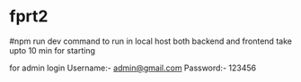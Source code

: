 # fprt2

#npm run dev command to run in local host both backend and frontend take upto 10 min for starting

for admin login 
Username:- admin@gmail.com
Password:- 123456
